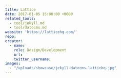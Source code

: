 ```yaml
---
title: Lattice
date: 2017-01-05 15:00:00 +0000
related_tools:
  - tool/jekyll.md
  - tool/datocms.md
website: 'https://latticehq.com/'
repo:
creator:
  - name:
    role: Design/Development
    url:
    twitter_username:
images:
  - "/uploads/showcase/jekyll-datocms-lattichq.jpg"
---
```

